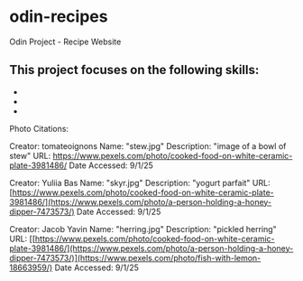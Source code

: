 # odin-recipes
Odin Project - Recipe Website

This project focuses on the following skills:
-
-
-
-


Photo Citations:


Creator: tomateoignons
Name: "stew.jpg"
Description: "image of a bowl of stew"
URL: https://www.pexels.com/photo/cooked-food-on-white-ceramic-plate-3981486/
Date Accessed: 9/1/25

Creator: Yuliia Bas
Name: "skyr.jpg"
Description: "yogurt parfait"
URL: [https://www.pexels.com/photo/cooked-food-on-white-ceramic-plate-3981486/](https://www.pexels.com/photo/a-person-holding-a-honey-dipper-7473573/)
Date Accessed: 9/1/25


Creator: Jacob Yavin
Name: "herring.jpg"
Description: "pickled herring"
URL: [[https://www.pexels.com/photo/cooked-food-on-white-ceramic-plate-3981486/](https://www.pexels.com/photo/a-person-holding-a-honey-dipper-7473573/)](https://www.pexels.com/photo/fish-with-lemon-18663959/)
Date Accessed: 9/1/25
